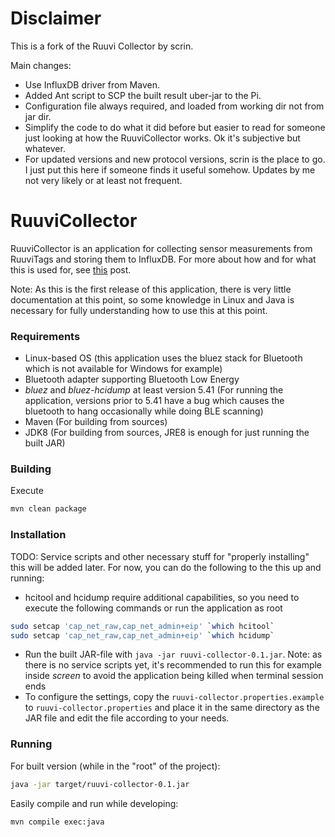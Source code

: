 # Disclaimer

This is a fork of the Ruuvi Collector by scrin. 

Main changes:
* Use InfluxDB driver from Maven.
* Added Ant script to SCP the built result uber-jar to the Pi.
* Configuration file always required, and loaded from working dir not from jar dir.
* Simplify the code to do what it did before but easier to read for someone just looking at how the RuuviCollector works. Ok it's subjective but whatever.
* For updated versions and new protocol versions, scrin is the place to go. I just put this here if someone finds it useful somehow. Updates by me not very likely or at least not frequent.

# RuuviCollector

RuuviCollector is an application for collecting sensor measurements from RuuviTags and storing them to InfluxDB. For more about how and for what this is used for, see [this](https://f.ruuvi.com/t/collecting-ruuvitag-measurements-and-displaying-them-with-grafana/267) post.

Note: As this is the first release of this application, there is very little documentation at this point, so some knowledge in Linux and Java is necessary for fully understanding how to use this at this point.

### Requirements

* Linux-based OS (this application uses the bluez stack for Bluetooth which is not available for Windows for example)
* Bluetooth adapter supporting Bluetooth Low Energy
* *bluez* and *bluez-hcidump* at least version 5.41 (For running the application, versions prior to 5.41 have a bug which causes the bluetooth to hang occasionally while doing BLE scanning)
* Maven (For building from sources)
* JDK8 (For building from sources, JRE8 is enough for just running the built JAR)

### Building

Execute 

```sh
mvn clean package
```

### Installation

TODO: Service scripts and other necessary stuff for "properly installing" this will be added later.
For now, you can do the following to the this up and running:

- hcitool and hcidump require additional capabilities, so you need to execute the following commands or run the application as root

```sh
sudo setcap 'cap_net_raw,cap_net_admin+eip' `which hcitool`
sudo setcap 'cap_net_raw,cap_net_admin+eip' `which hcidump`
```

- Run the built JAR-file with `java -jar ruuvi-collector-0.1.jar`. Note: as there is no service scripts yet, it's recommended to run this for example inside *screen* to avoid the application being killed when terminal session ends
- To configure the settings, copy the `ruuvi-collector.properties.example` to `ruuvi-collector.properties` and place it in the same directory as the JAR file and edit the file according to your needs.

### Running

For built version (while in the "root" of the project):

```sh
java -jar target/ruuvi-collector-0.1.jar
```

Easily compile and run while developing:

```
mvn compile exec:java
```
